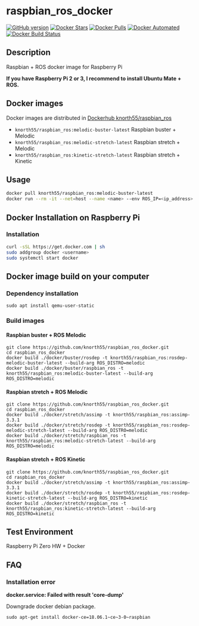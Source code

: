 # raspbian_ros_docker

[![GitHub version](https://badge.fury.io/gh/knorth55%2Fraspbian_ros_docker.svg)](https://badge.fury.io/gh/knorth55%2Fraspbian_ros_docker)
[![Docker Stars](https://img.shields.io/docker/stars/knorth55/raspbian_ros.svg)](https://hub.docker.com/r/knorth55/raspbian_ros)
[![Docker Pulls](https://img.shields.io/docker/pulls/knorth55/raspbian_ros.svg)](https://hub.docker.com/r/knorth55/raspbian_ros)
[![Docker Automated](https://img.shields.io/docker/cloud/automated/knorth55/raspbian_ros.svg)](https://hub.docker.com/r/knorth55/raspbian_ros)
[![Docker Build Status](https://img.shields.io/docker/cloud/build/knorth55/raspbian_ros.svg)](https://hub.docker.com/r/knorth55/raspbian_ros)

## Description

Raspbian + ROS docker image for Raspberry Pi

**If you have Raspberry Pi 2 or 3, I recommend to install Ubuntu Mate + ROS.**

## Docker images

Docker images are distributed in [Dockerhub knorth55/raspbian_ros](https://hub.docker.com/r/knorth55/raspbian_ros)

- `knorth55/raspbian_ros:melodic-buster-latest` Raspbian buster + Melodic
- `knorth55/raspbian_ros:melodic-stretch-latest` Raspbian stretch + Melodic
- `knorth55/raspbian_ros:kinetic-stretch-latest` Raspbian stretch + Kinetic

## Usage

```bash
docker pull knorth55/raspbian_ros:melodic-buster-latest
docker run --rm -it --net=host --name <name> --env ROS_IP=<ip_address> --env ROS_MASTER_URI=http://<master_uri>:11311 knorth55/raspbian_ros:melodic-buster-latest /bin/bash
```

## Docker Installation on Raspberry Pi

### Installation

```bash
curl -sSL https://get.docker.com | sh
sudo addgroup docker <username>
sudo systemctl start docker
```

## Docker image build on your computer 

### Dependency installation

`sudo apt install qemu-user-static`

### Build images

#### Raspbian buster + ROS Melodic
```
git clone https://github.com/knorth55/raspbian_ros_docker.git
cd raspbian_ros_docker
docker build ./docker/buster/rosdep -t knorth55/raspbian_ros:rosdep-melodic-buster-latest --build-arg ROS_DISTRO=melodic
docker build ./docker/buster/raspbian_ros -t knorth55/raspbian_ros:melodic-buster-latest --build-arg ROS_DISTRO=melodic
```

#### Raspbian stretch + ROS Melodic
```
git clone https://github.com/knorth55/raspbian_ros_docker.git
cd raspbian_ros_docker
docker build ./docker/stretch/assimp -t knorth55/raspbian_ros:assimp-3.3.1
docker build ./docker/stretch/rosdep -t knorth55/raspbian_ros:rosdep-melodic-stretch-latest --build-arg ROS_DISTRO=melodic
docker build ./docker/stretch/raspbian_ros -t knorth55/raspbian_ros:melodic-stretch-latest --build-arg ROS_DISTRO=melodic
```

#### Raspbian stretch + ROS Kinetic
```
git clone https://github.com/knorth55/raspbian_ros_docker.git
cd raspbian_ros_docker
docker build ./docker/stretch/assimp -t knorth55/raspbian_ros:assimp-3.3.1
docker build ./docker/stretch/rosdep -t knorth55/raspbian_ros:rosdep-kinetic-stretch-latest --build-arg ROS_DISTRO=kinetic
docker build ./docker/stretch/raspbian_ros -t knorth55/raspbian_ros:kinetic-stretch-latest --build-arg ROS_DISTRO=kinetic
```

## Test Environment

Raspberry Pi Zero HW + Docker

## FAQ

### Installation error

**docker.service: Failed with result 'core-dump'**

Downgrade docker debian package.

`sudo apt-get install docker-ce=18.06.1~ce~3-0~raspbian`
